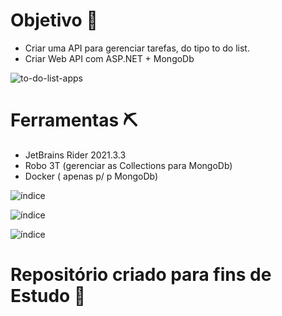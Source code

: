 # Objetivo 🎯

- Criar uma API para gerenciar tarefas, do tipo to do list.
- Criar Web API com ASP.NET + MongoDb

![to-do-list-apps](https://user-images.githubusercontent.com/72419533/155141748-f54d3d2e-90a1-4119-844d-0e989d4d9833.png)


# Ferramentas ⛏

- JetBrains Rider 2021.3.3
- Robo 3T (gerenciar as Collections para MongoDb)
- Docker ( apenas p/ p MongoDb)

![índice](https://user-images.githubusercontent.com/72419533/155141851-d1519cdb-6eb2-432a-90bc-1b911595d5c5.jpg)

![índice](https://user-images.githubusercontent.com/72419533/155141904-c9fbb093-be6f-47ed-8b32-d03629cad951.png)

![índice](https://user-images.githubusercontent.com/72419533/155141864-2a851cc5-22e3-4e39-86d6-e6a94cbb1bc0.png)

# Repositório criado para fins de Estudo 📒
